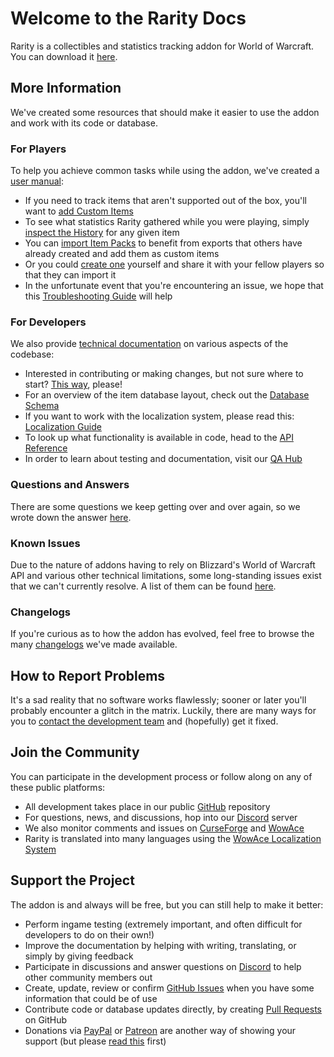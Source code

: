 # Welcome to the Rarity Docs

Rarity is a collectibles and statistics tracking addon for World of Warcraft. You can download it [here](https://www.curseforge.com/wow/addons/rarity).

## More Information

We've created some resources that should make it easier to use the addon and work with its code or database.

### For Players

To help you achieve common tasks while using the addon, we've created a [user manual](/docs/manual):

* If you need to track items that aren't supported out of the box, you'll want to [add Custom Items](/docs/manual/tracking-custom-items)
* To see what statistics Rarity gathered while you were playing, simply [inspect the History](/docs/manual/accessing-historical-data) for any given item
* You can [import Item Packs](/docs/manual/importing-items) to benefit from exports that others have already created and add them as custom items
* Or you could [create one](/docs/manual/creating-item-packs) yourself and share it with your fellow players so that they can import it
* In the unfortunate event that you're encountering an issue, we hope that this [Troubleshooting Guide](/docs/manual/troubleshooting) will help

### For Developers

We also provide [technical documentation](/docs) on various aspects of the codebase:

* Interested in contributing or making changes, but not sure where to start? [This way](/docs/getting-started), please!
* For an overview of the item database layout, check out the [Database Schema](/docs/item-database)
* If you want to work with the localization system, please read this: [Localization Guide](/docs/localization)
* To look up what functionality is available in code, head to the [API Reference](/docs/api-reference)
* In order to learn about testing and documentation, visit our [QA Hub](/docs/quality-assurance)

### Questions and Answers

There are some questions we keep getting over and over again, so we wrote down the answer [here](/docs/faq).

### Known Issues

Due to the nature of addons having to rely on Blizzard's World of Warcraft API and various other technical limitations, some long-standing issues exist that we can't currently resolve. A list of them can be found [here](/docs/known-issues).

### Changelogs

If you're curious as to how the addon has evolved, feel free to browse the many [changelogs](/docs/changelogs) we've made available.

## How to Report Problems

It's a sad reality that no software works flawlessly; sooner or later you'll probably encounter a glitch in the matrix. Luckily, there are many ways for you to [contact the development team](/docs/reporting-a-problem) and (hopefully) get it fixed.

## Join the Community

You can participate in the development process or follow along on any of these public platforms:

* All development takes place in our public [GitHub](https://github.com/WowRarity/Rarity) repository
* For questions, news, and discussions, hop into our [Discord](https://discord.gg/sQ3UqtSh6m) server
* We also monitor comments and issues on [CurseForge](https://www.curseforge.com/wow/addons/rarity) and [WowAce](https://www.wowace.com/projects/rarity)
* Rarity is translated into many languages using the [WowAce Localization System](https://www.wowace.com/projects/rarity/localization)

## Support the Project

The addon is and always will be free, but you can still help to make it better:

* Perform ingame testing (extremely important, and often difficult for developers to do on their own!)
* Improve the documentation by helping with writing, translating, or simply by giving feedback
* Participate in discussions and answer questions on [Discord](https://discord.gg/sQ3UqtSh6m) to help other community members out
* Create, update, review or confirm [GitHub Issues](https://github.com/WowRarity/Rarity/issues) when you have some information that could be of use
* Contribute code or database updates directly, by creating [Pull Requests](https://github.com/WowRarity/Rarity/pulls) on GitHub
* Donations via [PayPal](https://www.paypal.com/donate?hosted_button_id=3798L8QNTARJ6) or [Patreon](https://www.patreon.com/RDevW) are another way of showing your support (but please [read this](/faq/about-donations) first)
